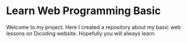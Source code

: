 # Learn Web Programming Basic

Welcome to my project. Here I created a repository about my basic web lessons on Dicoding website. Hopefully you will always learn.

